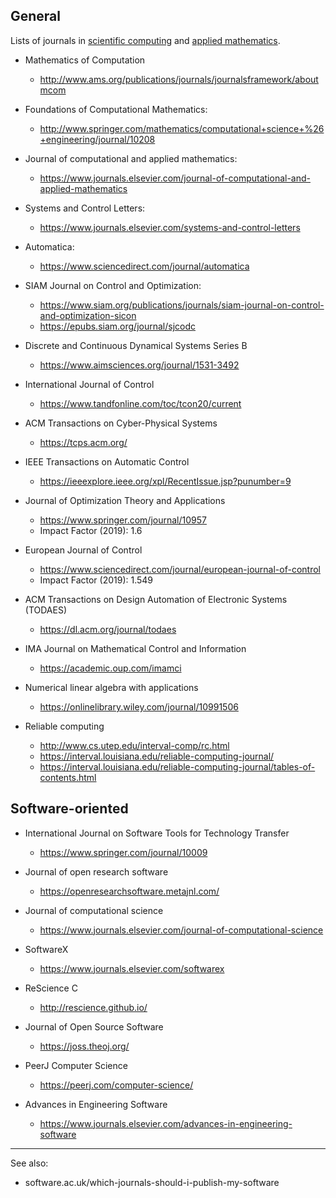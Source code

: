 ## General

Lists of journals in [scientific computing](https://en.wikipedia.org/wiki/Computational_science) and [applied mathematics](https://en.wikipedia.org/wiki/Applied_mathematics).

- Mathematics of Computation
    - http://www.ams.org/publications/journals/journalsframework/aboutmcom

- Foundations of Computational Mathematics:
    - http://www.springer.com/mathematics/computational+science+%26+engineering/journal/10208

- Journal of computational and applied mathematics:
    - https://www.journals.elsevier.com/journal-of-computational-and-applied-mathematics

- Systems and Control Letters:
    - https://www.journals.elsevier.com/systems-and-control-letters

- Automatica:
     - https://www.sciencedirect.com/journal/automatica

- SIAM Journal on Control and Optimization:
     - https://www.siam.org/publications/journals/siam-journal-on-control-and-optimization-sicon
     - https://epubs.siam.org/journal/sjcodc

- Discrete and Continuous Dynamical Systems Series B
    - https://www.aimsciences.org/journal/1531-3492

- International Journal of Control
    - https://www.tandfonline.com/toc/tcon20/current

- ACM Transactions on Cyber-Physical Systems
    - https://tcps.acm.org/

- IEEE Transactions on Automatic Control
    - https://ieeexplore.ieee.org/xpl/RecentIssue.jsp?punumber=9

- Journal of Optimization Theory and Applications
    - https://www.springer.com/journal/10957
    - Impact Factor (2019): 1.6

- European Journal of Control
    - https://www.sciencedirect.com/journal/european-journal-of-control
    - Impact Factor (2019): 1.549

- ACM Transactions on Design Automation of Electronic Systems (TODAES)
    - https://dl.acm.org/journal/todaes

- IMA Journal on Mathematical Control and Information
    - https://academic.oup.com/imamci

- Numerical linear algebra with applications
    - https://onlinelibrary.wiley.com/journal/10991506

- Reliable computing
    - http://www.cs.utep.edu/interval-comp/rc.html
    - https://interval.louisiana.edu/reliable-computing-journal/
    - https://interval.louisiana.edu/reliable-computing-journal/tables-of-contents.html

## Software-oriented

- International Journal on Software Tools for Technology Transfer
    - https://www.springer.com/journal/10009

- Journal of open research software
    - https://openresearchsoftware.metajnl.com/

- Journal of computational science
    - https://www.journals.elsevier.com/journal-of-computational-science

- SoftwareX
    - https://www.journals.elsevier.com/softwarex

- ReScience C
    - http://rescience.github.io/
    
    
- Journal of Open Source Software
    - https://joss.theoj.org/

- PeerJ Computer Science
    - https://peerj.com/computer-science/

- Advances in Engineering Software
    - https://www.journals.elsevier.com/advances-in-engineering-software

---
    
    
See also:

- software.ac.uk/which-journals-should-i-publish-my-software
